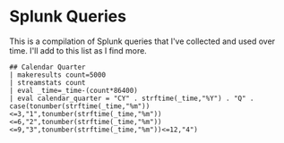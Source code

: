 # Splunk Queries
This is a compilation of Splunk queries that I've collected and used over time.  I'll add to this list as I find more.

```
## Calendar Quarter
| makeresults count=5000 
| streamstats count 
| eval _time=_time-(count*86400)
| eval calendar_quarter = "CY" . strftime(_time,"%Y") . "Q" . case(tonumber(strftime(_time,"%m"))<=3,"1",tonumber(strftime(_time,"%m"))<=6,"2",tonumber(strftime(_time,"%m"))<=9,"3",tonumber(strftime(_time,"%m"))<=12,"4")
```
<br />

